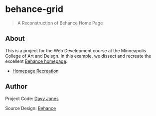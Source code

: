 # behance-grid

> A Reconstruction of Behance Home Page

## About

This is a project for the Web Development course at the Minneapolis College of Art and Deisgn. In this example, we dissect and recreate the excellent [Behance homepage](https://www.behance.com/).

- [Homepage Recreation](https://davyjonesdesign.github.io/behance-grid/)

## Author

Project Code: [Davy Jones](https://davyjonesdesign.com)

Source Design: [Behance](https://www.behance.com)

